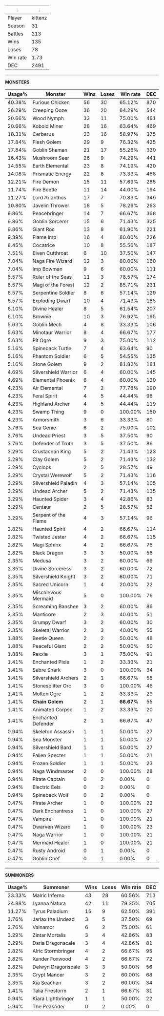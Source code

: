 .|.
|-|-
Player|kittenz
Season|31
Battles|213
Wins|135
Loses|78
Win rate|1.73
DEC|2491

---
**MONSTERS**

Usage%|Monster|Wins|Loses|Win rate|DEC|
-|-|-|-|-|-|
40.38%|Furious Chicken|56|30|65.12%|870|
26.29%|Creeping Ooze|36|20|64.29%|544|
20.66%|Wood Nymph|33|11|75.00%|461|
20.66%|Kobold Miner|28|16|63.64%|469|
18.31%|Cerberus|23|16|58.97%|375|
17.84%|Flesh Golem|29|9|76.32%|425|
17.84%|Goblin Shaman|21|17|55.26%|330|
16.43%|Mushroom Seer|26|9|74.29%|441|
14.55%|Earth Elemental|23|8|74.19%|420|
14.08%|Prismatic Energy|22|8|73.33%|468|
12.21%|Fire Demon|15|11|57.69%|285|
11.74%|Fire Beetle|11|14|44.00%|194|
11.27%|Lord Arianthus|17|7|70.83%|349|
10.80%|Javelin Thrower|18|5|78.26%|263|
9.86%|Peacebringer|14|7|66.67%|368|
9.86%|Goblin Sorcerer|15|6|71.43%|325|
9.86%|Giant Roc|13|8|61.90%|221|
9.39%|Flame Imp|16|4|80.00%|226|
8.45%|Cocatrice|10|8|55.56%|187|
7.51%|Elven Cutthroat|6|10|37.50%|147|
7.04%|Naga Fire Wizard|12|3|80.00%|160|
7.04%|Imp Bowman|9|6|60.00%|111|
6.57%|Ruler of the Seas|11|3|78.57%|174|
6.57%|Magi of the Forest|12|2|85.71%|231|
6.57%|Serpentine Soldier|8|6|57.14%|129|
6.57%|Exploding Dwarf|10|4|71.43%|185|
6.10%|Divine Healer|8|5|61.54%|207|
6.10%|Brownie|10|3|76.92%|195|
5.63%|Goblin Mech|4|8|33.33%|106|
5.63%|Minotaur Warrior|8|4|66.67%|177|
5.63%|Pit Ogre|9|3|75.00%|112|
5.16%|Spineback Turtle|7|4|63.64%|90|
5.16%|Phantom Soldier|6|5|54.55%|135|
5.16%|Stone Golem|9|2|81.82%|181|
4.69%|Silvershield Warrior|6|4|60.00%|145|
4.69%|Elemental Phoenix|6|4|60.00%|120|
4.23%|Air Elemental|7|2|77.78%|190|
4.23%|Feral Spirit|4|5|44.44%|98|
4.23%|Highland Archer|4|5|44.44%|119|
4.23%|Swamp Thing|9|0|100.00%|150|
4.23%|Armorsmith|3|6|33.33%|80|
3.76%|Sea Genie|6|2|75.00%|102|
3.76%|Undead Priest|3|5|37.50%|90|
3.76%|Defender of Truth|3|5|37.50%|86|
3.29%|Crustacean King|5|2|71.43%|123|
3.29%|Clay Golem|5|2|71.43%|132|
3.29%|Cyclops|2|5|28.57%|49|
3.29%|Crystal Werewolf|5|2|71.43%|116|
3.29%|Silvershield Paladin|4|3|57.14%|105|
3.29%|Undead Archer|5|2|71.43%|135|
3.29%|Haunted Spider|3|4|42.86%|83|
3.29%|Centaur|2|5|28.57%|52|
3.29%|Serpent of the Flame|4|3|57.14%|96|
2.82%|Haunted Spirit|4|2|66.67%|114|
2.82%|Twisted Jester|4|2|66.67%|115|
2.82%|Magi Sphinx|4|2|66.67%|76|
2.82%|Black Dragon|3|3|50.00%|56|
2.35%|Medusa|3|2|60.00%|69|
2.35%|Divine Sorceress|3|2|60.00%|72|
2.35%|Silvershield Knight|3|2|60.00%|71|
2.35%|Sacred Unicorn|1|4|20.00%|22|
2.35%|Mischievous Mermaid|5|0|100.00%|76|
2.35%|Screaming Banshee|3|2|60.00%|86|
2.35%|Manticore|2|3|40.00%|51|
2.35%|Grumpy Dwarf|3|2|60.00%|30|
2.35%|Skeletal Warrior|2|3|40.00%|55|
1.88%|Beetle Queen|2|2|50.00%|48|
1.88%|Peaceful Giant|2|2|50.00%|50|
1.88%|Rexxie|3|1|75.00%|91|
1.41%|Enchanted Pixie|1|2|33.33%|21|
1.41%|Sabre Shark|3|0|100.00%|34|
1.41%|Silvershield Archers|2|1|66.67%|55|
1.41%|Stonesplitter Orc|3|0|100.00%|46|
1.41%|Molten Ogre|1|2|33.33%|29|
1.41%|**Chain Golem**|2|1|**66.67%**|55|
1.41%|Animated Corpse|1|2|33.33%|20|
1.41%|Enchanted Defender|2|1|66.67%|47|
0.94%|Skeleton Assassin|1|1|50.00%|27|
0.94%|Sea Monster|1|1|50.00%|27|
0.94%|Silvershield Bard|1|1|50.00%|27|
0.94%|Fallen Specter|1|1|50.00%|21|
0.94%|Frozen Soldier|1|1|50.00%|23|
0.94%|Naga Windmaster|2|0|100.00%|28|
0.94%|Pirate Captain|0|2|0.00%|0|
0.94%|Electric Eels|0|2|0.00%|0|
0.94%|Spineback Wolf|0|2|0.00%|0|
0.47%|Pirate Archer|1|0|100.00%|22|
0.47%|Dark Enchantress|1|0|100.00%|27|
0.47%|Vampire|1|0|100.00%|21|
0.47%|Dwarven Wizard|1|0|100.00%|23|
0.47%|Naga Warrior|1|0|100.00%|21|
0.47%|Mermaid Healer|1|0|100.00%|21|
0.47%|Rusty Android|0|1|0.00%|0|
0.47%|Goblin Chef|0|1|0.00%|0|

---
**SUMMONERS**

Usage%|Summoner|Wins|Loses|Win rate|DEC|
-|-|-|-|-|-|
33.33%|Malric Inferno|43|28|60.56%|713|
24.88%|Lyanna Natura|42|11|79.25%|705|
11.27%|Tyrus Paladium|15|9|62.50%|391|
3.76%|Jarlax the Undead|3|5|37.50%|69|
3.76%|Valnamor|6|2|75.00%|61|
3.29%|Zintar Mortalis|3|4|42.86%|83|
3.29%|Daria Dragonscale|3|4|42.86%|81|
2.82%|Alric Stormbringer|4|2|66.67%|95|
2.82%|Xander Foxwood|4|2|66.67%|72|
2.82%|Delwyn Dragonscale|3|3|50.00%|56|
2.35%|Crypt Mancer|3|2|60.00%|68|
2.35%|Xia Seachan|3|2|60.00%|34|
1.41%|Talia Firestorm|2|1|66.67%|31|
0.94%|Kiara Lightbringer|1|1|50.00%|22|
0.94%|The Peakrider|0|2|0.00%|0|
